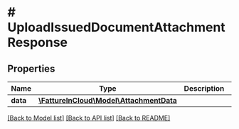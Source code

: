 # # UploadIssuedDocumentAttachmentResponse

## Properties

Name | Type | Description | Notes
------------ | ------------- | ------------- | -------------
**data** | [**\FattureInCloud\Model\AttachmentData**](AttachmentData.md) |  | [optional]

[[Back to Model list]](../../README.md#models) [[Back to API list]](../../README.md#endpoints) [[Back to README]](../../README.md)
